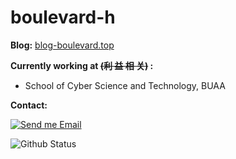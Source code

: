 # boulevard-h

**Blog:** [blog-boulevard.top](https://blog-boulevard.top/)

**Currently working at ~~(利 益 相 关)~~ :**
- School of Cyber Science and Technology, BUAA

<p>

**Contact:**

[![Send me Email](https://img.shields.io/static/v1?label=email&message=i@qq1549819758@gmail.com&color=orange&style=flat-square)](mailto:qq1549819758@gamil.com)

</p>

<img src="https://github-readme-stats.vercel.app/api?username=boulevard-h&show_icons=true&theme=material-palenight" alt="Github Status" />